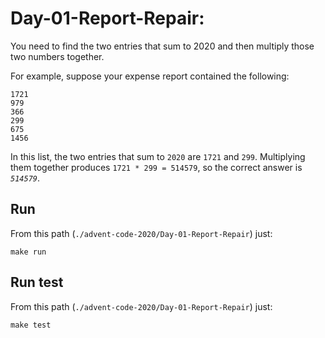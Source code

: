 # Day-01-Report-Repair:

You need to find the two entries that sum to 2020 and then multiply those two numbers together.

For example, suppose your expense report contained the following:

```
1721
979
366
299
675
1456
```

In this list, the two entries that sum to `2020` are `1721` and `299`. Multiplying them together produces 
`1721 * 299 = 514579`, so the correct answer is *`514579`*.

## Run

From this path (`./advent-code-2020/Day-01-Report-Repair`) just:

`make run`

## Run test

From this path (`./advent-code-2020/Day-01-Report-Repair`) just:

`make test`
